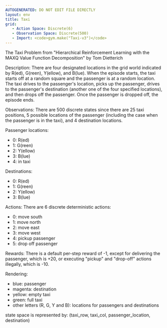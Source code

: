 ```yaml
---
AUTOGENERATED: DO NOT EDIT FILE DIRECTLY
layout: env
title: Taxi
grid:
   - Action Space: Discrete(6)
   - Observation Space: Discrete(500)
   - Import: <code>gym.make("Taxi-v3")</code>
---
```

The Taxi Problem
from "Hierarchical Reinforcement Learning with the MAXQ Value Function Decomposition"
by Tom Dietterich

Description:
There are four designated locations in the grid world indicated by R(ed), G(reen), Y(ellow), and B(lue). When the episode starts, the taxi starts off at a random square and the passenger is at a random location. The taxi drives to the passenger's location, picks up the passenger, drives to the passenger's destination (another one of the four specified locations), and then drops off the passenger. Once the passenger is dropped off, the episode ends.

Observations:
There are 500 discrete states since there are 25 taxi positions, 5 possible locations of the passenger (including the case when the passenger is in the taxi), and 4 destination locations.

Passenger locations:
- 0: R(ed)
- 1: G(reen)
- 2: Y(ellow)
- 3: B(lue)
- 4: in taxi

Destinations:
- 0: R(ed)
- 1: G(reen)
- 2: Y(ellow)
- 3: B(lue)

Actions:
There are 6 discrete deterministic actions:
- 0: move south
- 1: move north
- 2: move east
- 3: move west
- 4: pickup passenger
- 5: drop off passenger

Rewards:
There is a default per-step reward of -1,
except for delivering the passenger, which is +20,
or executing "pickup" and "drop-off" actions illegally, which is -10.

Rendering:
- blue: passenger
- magenta: destination
- yellow: empty taxi
- green: full taxi
- other letters (R, G, Y and B): locations for passengers and destinations

state space is represented by:
    (taxi_row, taxi_col, passenger_location, destination)